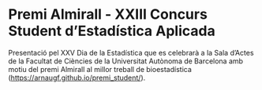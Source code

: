 # Premi Almirall - XXIII Concurs Student d’Estadística Aplicada
Presentació pel XXV Dia de la Estadística que es celebrarà a la Sala d’Actes de la Facultat de Ciències de la Universitat Autònoma de Barcelona amb motiu del premi Almirall al millor treball de bioestadística (https://arnaugf.github.io/premi_student/). 
